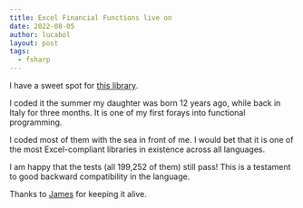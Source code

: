 ```yaml
---
title: Excel Financial Functions live on
date: 2022-08-05
author: lucabol
layout: post
tags:
  - fsharp
---
```


I have a sweet spot for [this library](https://github.com/fsprojects/ExcelFinancialFunctions).

I coded it the summer my daughter was born 12 years ago, while back in Italy for three months. It is one of my first forays into functional programming.

I coded most of them with the sea in front of me. I would bet that it is one of the most Excel-compliant libraries in existence across all languages.

I am happy that the tests (all 199,252 of them) still pass! This is a testament to good backward compatibility in the language.

Thanks to [James](https://github.com/jcoliz) for keeping it alive.

